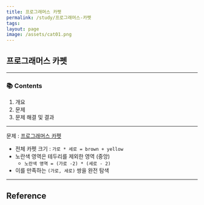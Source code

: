 ```yaml
---
title: 프로그래머스 카펫
permalink: /study/프로그래머스-카펫
tags: 
layout: page
image: /assets/cat01.png
---
```

## 프로그래머스 카펫



---

### 📚 Contents

1. 개요
2. 문제
3. 문제 해결 및 결과

---

문제 : [프로그래머스 카펫](https://school.programmers.co.kr/learn/courses/30/lessons/42842?language=python3) 

- 전체 카펫 크기 : `가로 * 세로 = brown + yellow` 
- 노란색 영역은 테두리를 제외한 영역 (중앙)
	- `노란색 영역 = (가로 -2) * (세로 - 2)` 
- 이를 만족하는 `(가로, 세로)` 쌍을 완전 탐색






---

## Reference


